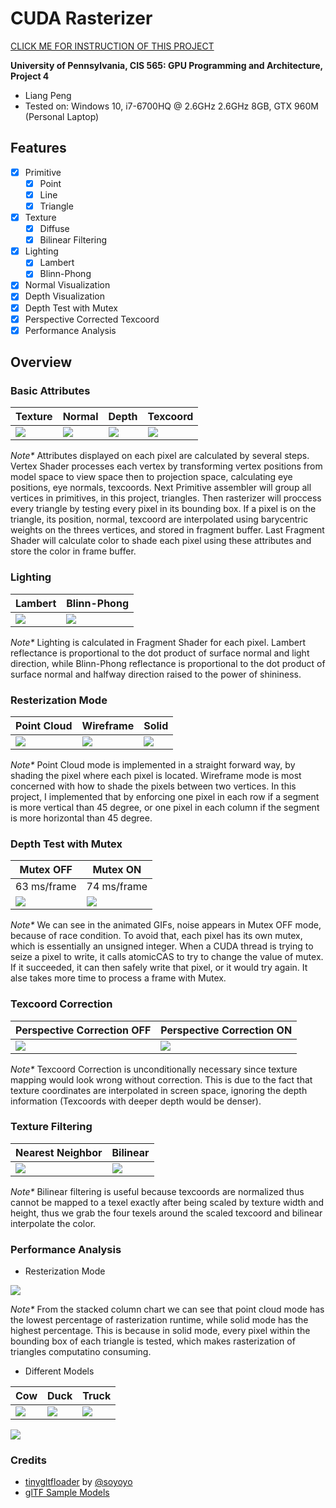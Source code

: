 CUDA Rasterizer
===============

[CLICK ME FOR INSTRUCTION OF THIS PROJECT](./INSTRUCTION.md)

**University of Pennsylvania, CIS 565: GPU Programming and Architecture, Project 4**

* Liang Peng
* Tested on: Windows 10, i7-6700HQ @ 2.6GHz 2.6GHz 8GB, GTX 960M (Personal Laptop)

## Features
* [x] Primitive
	* [x] Point
	* [x] Line
	* [x] Triangle
* [x] Texture
	* [x] Diffuse
	* [x] Bilinear Filtering
* [x] Lighting
	* [x] Lambert
	* [x] Blinn-Phong
* [x] Normal Visualization
* [x] Depth Visualization
* [x] Depth Test with Mutex
* [x] Perspective Corrected Texcoord
* [x] Performance Analysis

## Overview
### Basic Attributes
Texture | Normal | Depth | Texcoord
--- | --- | --- | ---
![](img/cover_diffuse.gif) | ![](img/cover_normal.gif) | ![](img/cover_depth.gif) | ![](img/cover_texcoord.gif)
_Note*_ Attributes displayed on each pixel are calculated by several steps. Vertex Shader processes each vertex by transforming vertex positions from model space to view space then to projection space, calculating eye positions, eye normals, texcoords. Next Primitive assembler will group all vertices in primitives, in this project, triangles. Then rasterizer will proccess every triangle by testing every pixel in its bounding box. If a pixel is on the triangle, its position, normal, texcoord are interpolated using barycentric weights on the threes vertices, and stored in fragment buffer. Last Fragment Shader will calculate color to shade each pixel using these attributes and store the color in frame buffer.

### Lighting
Lambert | Blinn-Phong
--- | ---
 ![](img/cover_lambert.gif) | ![](img/cover_blinnphong.gif)
_Note*_ Lighting is calculated in Fragment Shader for each pixel. Lambert reflectance is proportional to the dot product of surface normal and light direction, while Blinn-Phong reflectance is proportional to the dot product of surface normal and halfway direction raised to the power of shininess.

### Resterization Mode
Point Cloud | Wireframe | Solid
--- | --- | ---
![](img/point.gif) | ![](img/line.gif) | ![](img/triangle.gif)
 _Note*_ Point Cloud mode is implemented in a straight forward way, by shading the pixel where each pixel is located. Wireframe mode is most concerned with how to shade the pixels between two vertices. In this project, I implemented that by enforcing one pixel in each row if a segment is more vertical than 45 degree, or one pixel in each column if the segment is more horizontal than 45 degree.

### Depth Test with Mutex
Mutex OFF | Mutex ON
--- | ---
63 ms/frame | 74 ms/frame
![](img/mutex_off.gif) | ![](img/mutex_on.gif)
 _Note*_ We can see in the animated GIFs, noise appears in Mutex OFF mode, because of race condition. To avoid that, each pixel has its own mutex, which is essentially an unsigned integer. When a CUDA thread is trying to seize a pixel to write, it calls atomicCAS to try to change the value of mutex. If it succeeded, it can then safely write that pixel, or it would try again. It alse takes more time to process a frame with Mutex.

### Texcoord Correction
Perspective Correction OFF | Perspective Correction ON
--- | ---
 ![](img/texcoord0.gif) | ![](img/texcoord1.gif)
 _Note*_ Texcoord Correction is unconditionally necessary since texture mapping would look wrong without correction. This is due to the fact that texture coordinates are interpolated in screen space, ignoring the depth information (Texcoords with deeper depth would be denser).

### Texture Filtering
Nearest Neighbor | Bilinear
--- | ---
 ![](img/nearestneighbor.gif) | ![](img/bilinear.gif)
 _Note*_ Bilinear filtering is useful because texcoords are normalized thus cannot be mapped to a texel exactly after being scaled by texture width and height, thus we grab the four texels around the scaled texcoord and bilinear interpolate the color.

### Performance Analysis
* Resterization Mode

![](img/chart1.png)

_Note*_ From the stacked column chart we can see that point cloud mode has the lowest percentage of rasterization runtime, while solid mode has the highest percentage. This is because in solid mode, every pixel within the bounding box of each triangle is tested, which makes rasterization of triangles computatino consuming.

* Different Models

Cow | Duck | Truck
--- | --- | ---
![](img/cow.PNG) | ![](img/duck.PNG) | ![](img/truck.PNG)

![](img/chart2.png)

### Credits

* [tinygltfloader](https://github.com/syoyo/tinygltfloader) by [@soyoyo](https://github.com/syoyo)
* [glTF Sample Models](https://github.com/KhronosGroup/glTF/blob/master/sampleModels/README.md)

